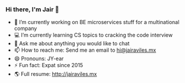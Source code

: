 ### Hi there, I'm Jair 👋

<!--
**JairAviles/JairAviles** is a ✨ _special_ ✨ repository because its `README.md` (this file) appears on your GitHub profile.

Here are some ideas to get you started:
-->

- 🔭 I’m currently working on BE microservices stuff for a multinational company
- 💻 I’m currently learning CS topics to cracking the code interview 
- 💬 Ask me about anything you would like to chat
- 📫 How to reach me: Send me an email to <hi@jairaviles.mx>
- 😄 Pronouns: JY-ear
- ⚡ Fun fact: Expat since 2015
- 🌎 Full resume: <http://jairaviles.mx>
